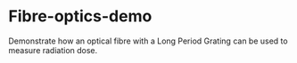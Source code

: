 # Fibre-optics-demo
Demonstrate how an optical fibre with a Long Period Grating can be used to measure radiation dose.
